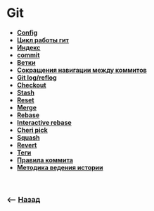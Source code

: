 # Git

* **<a href="./pages/config/readme.md">Config</a>**
* **<a href="./pages/cycle/readme.md">Цикл работы гит</a>**
* **<a href="./pages/index/readme.md">Индекс</a>**
* **<a href="./pages/commit/readme.md">commit</a>**
* **<a href="./pages/branches/readme.md">Ветки</a>**
* **<a href="./pages/shorts/readme.md">Сокращения навигации между коммитов</a>**
* **<a href="./pages/log/readme.md">Git log/reflog</a>**
* **<a href="./pages/checkout/readme.md">Checkout</a>**
* **<a href="./pages/stash/readme.md">Stash</a>**
* **<a href="./pages/reset/readme.md">Reset</a>**
* **<a href="./pages/merge/readme.md">Merge</a>**
* **<a href="./pages/rebase/readme.md">Rebase</a>**
* **<a href="./pages/interactive-rebase/readme.md">Interactive rebase</a>**
* **<a href="./pages/cherry-pick/readme.md">Cheri pick</a>**
* **<a href="./pages/squash/readme.md">Squash</a>**
* **<a href="./pages/revert/readme.md">Revert</a>**
* **<a href="./pages/tag/readme.md">Теги</a>**
* **<a href="./pages/commit-style/readme.md">Правила коммита</a>**
* **<a href="./pages/branch-history-style/readme.md">Методика ведения истории</a>**

<br>

### ⟵ **<a href="../../readme.md">Назад</a>**